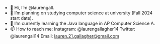- 👋 Hi, I’m @laurengall.
- 👀 I’m planning on studying computer science at university (Fall 2024 start date). 
- 🌱 I’m currently learning the Java language in AP Computer Science A.
- 📫 How to reach me: 
Instagram: @laurengallagher14
Twitter: @laurengall14
Email: lauren.21.gallagher@gmail.com

<!---
laurengall/laurengall is a ✨ special ✨ repository because its `README.md` (this file) appears on your GitHub profile.
You can click the Preview link to take a look at your changes.
--->
